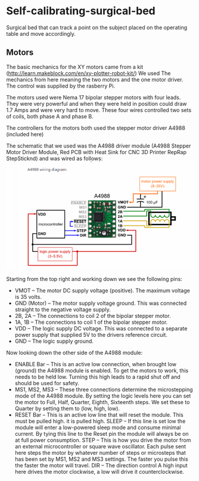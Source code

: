 # Self-calibrating-surgical-bed


Surgical bed that can track a point on the subject placed on the operating table and move accordingly.

## Motors


The basic mechanics for the XY motors came from a kit
(http://learn.makeblock.com/en/xy-plotter-robot-kit/)  We used The mechanics from
here meaning the two motors and the one motor driver.  The control was supplied by
the rasberry Pi.  

The motors used were Nema 17 bipolar stepper motors with four leads.  They were very
powerful and when they were held in position could draw 1.7 Amps and were very hard
to move. These four wires controlled two sets of coils, both phase A and phase B.

The controllers for the motors both used the stepper motor driver A4988 (included
here) 

The schematic that we used was the A4988 driver module (A4988 Stepper Motor Driver
Module, Red PCB with Heat Sink for CNC 3D Printer RepRap StepSticknd) and was wired as follows:
![](circuitDiagram.PNG)

Starting from the top right and working down we see the following pins:

* VMOT – The motor DC supply voltage (positive). The maximum voltage is 35 volts.
* GND  (Motor) – The motor supply voltage ground.  This was connected straight to the negative
	voltage supply.
* 2B, 2A – The connections to coil 2 of the bipolar stepper motor.
* 1A, 1B – The connections to coil 1 of the bipolar stepper motor.
* VDD – The logic supply DC voltage. This was connected to a separate power supply that
	supplied 5V to the drivers reference circuit.
* GND – The logic supply ground. 


Now looking down the other side of the A4988 module:

* ENABLE Bar – This is an active low connection, when brought low (ground) the A4988
	module is enabled. To get the motors to work, this needs to be held low.
	Turning this high leads to a rapid shut off and should be used for safety.
* MS1, MS2, MS3 – These three connections determine the microstepping mode of the A4988 module. By setting the logic levels here you can set the motor to Full, Half, Quarter, Eighth, Sixteenth steps.
	We set these to Quarter by setting them to (low, high, low).  
* RESET Bar – This is an active low line that will reset the module. This must be
	 pulled high. it is pulled high.
SLEEP – If this line is set low the module will enter a low-powered sleep mode and consume minimal current. By tying this line to the Reset pin the module will always be on at full power consumption.
STEP – This is how you drive the motor from an external microcontroller or square wave oscillator. Each pulse sent here steps the motor by whatever number of steps or microsteps that has been set by MS1, MS2 and MS3 settings. The faster you pulse this the faster the motor will travel.
DIR – The direction control A high input here drives the motor clockwise, a low will drive it counterclockwise.


